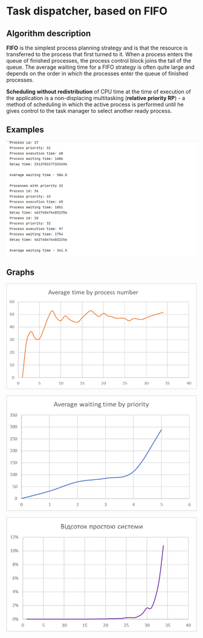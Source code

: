 # Task dispatcher, based on FIFO

## Algorithm description

**FIFO** is the simplest process planning strategy and is that the resource is transferred to the process that first turned to it. 
When a process enters the queue of finished processes, the process control block joins the tail of the queue. 
The average waiting time for a FIFO strategy is often quite large and depends on the order in which the processes enter the queue of finished processes.

**Scheduling without redistribution** of CPU time at the time of execution of the application is a non-displacing multitasking (**relative priority RP**) - 
a method of scheduling in which the active process is performed until he gives control to the task manager to select another ready process.

## Examples

![program](program.PNG "program")

## Graphs

![average_time_by_process_number](average_time_by_process_number.png "average time by process number")

![average_time_by_priority](average_time_by_priority.png "average time by priority")

![delay_percentage](delay_percentage.png "delay percentage")
